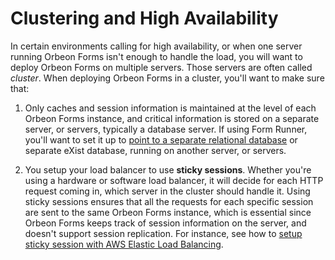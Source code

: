 # Clustering and High Availability

In certain environments calling for high availability, or when one server running Orbeon Forms isn't enough to handle the load, you will want to deploy Orbeon Forms on multiple servers. Those servers are often called *cluster*. When deploying Orbeon Forms in a cluster, you'll want to make sure that:

1. Only caches and session information is maintained at the level of each Orbeon Forms instance, and critical information is stored on a separate server, or servers, typically a database server. If using Form Runner, you'll want to set it up to [point to a separate relational database](../form-runner/persistence/relational-db.md) or separate eXist database, running on another server, or servers.

2. You setup your load balancer to use **sticky sessions**. Whether you're using a hardware or software load balancer, it will decide for each HTTP request coming in, which server in the cluster should handle it. Using sticky sessions ensures that all the requests for each specific session are sent to the same Orbeon Forms instance, which is essential since Orbeon Forms keeps track of session information on the server, and doesn't support session replication. For instance, see how to [setup sticky session with AWS Elastic Load Balancing](http://docs.aws.amazon.com/elasticloadbalancing/latest/classic/elb-sticky-sessions.html).
